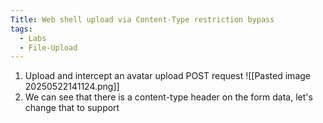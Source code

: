 ```yaml
---
Title: Web shell upload via Content-Type restriction bypass
tags:
  - Labs
  - File-Upload
---
```

1. Upload and intercept an avatar upload POST request
![[Pasted image 20250522141124.png]]
2. We can see that there is a content-type header on the form data, let's change that to support 




